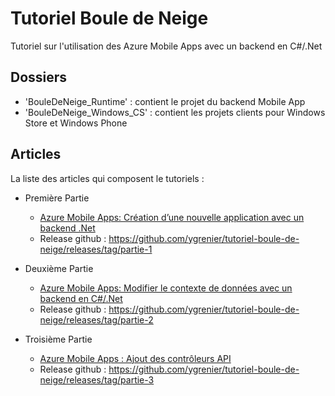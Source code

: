 # Tutoriel Boule de Neige

Tutoriel sur l'utilisation des Azure Mobile Apps avec un backend en C#/.Net

## Dossiers

- 'BouleDeNeige_Runtime' : contient le projet du backend Mobile App
- 'BouleDeNeige_Windows_CS' : contient les projets clients pour Windows Store et Windows Phone

## Articles

La liste des articles qui composent le tutoriels :

- Première Partie
	- [Azure Mobile Apps: Création d’une nouvelle application avec un backend .Net](http://blog.ygrenier.com/2015/12/azure-mobile-apps-creation-dune-nouvelle-application/)
	- Release github : https://github.com/ygrenier/tutoriel-boule-de-neige/releases/tag/partie-1
- Deuxième Partie
	- [Azure Mobile Apps: Modifier le contexte de données avec un backend en C#/.Net](http://blog.ygrenier.com/2015/12/azure-mobile-apps-modifier-le-contexte-de-donnees/)
	- Release github : https://github.com/ygrenier/tutoriel-boule-de-neige/releases/tag/partie-2

- Troisième Partie
	- [Azure Mobile Apps : Ajout des contrôleurs API](http://blog.ygrenier.com/2015/12/azure-mobile-apps-ajout-controleurs-api/)
	- Release github : https://github.com/ygrenier/tutoriel-boule-de-neige/releases/tag/partie-3




